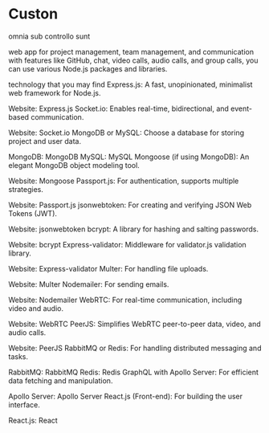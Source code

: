 # Custon
omnia sub controllo sunt


web app for project management, team management, and communication with features like GitHub, chat, video calls, audio calls, and group calls, you can use various Node.js packages and libraries.

technology that you may find
Express.js: A fast, unopinionated, minimalist web framework for Node.js.

Website: Express.js
Socket.io: Enables real-time, bidirectional, and event-based communication.

Website: Socket.io
MongoDB or MySQL: Choose a database for storing project and user data.

MongoDB: MongoDB
MySQL: MySQL
Mongoose (if using MongoDB): An elegant MongoDB object modeling tool.

Website: Mongoose
Passport.js: For authentication, supports multiple strategies.

Website: Passport.js
jsonwebtoken: For creating and verifying JSON Web Tokens (JWT).

Website: jsonwebtoken
bcrypt: A library for hashing and salting passwords.

Website: bcrypt
Express-validator: Middleware for validator.js validation library.

Website: Express-validator
Multer: For handling file uploads.

Website: Multer
Nodemailer: For sending emails.

Website: Nodemailer
WebRTC: For real-time communication, including video and audio.

Website: WebRTC
PeerJS: Simplifies WebRTC peer-to-peer data, video, and audio calls.

Website: PeerJS
RabbitMQ or Redis: For handling distributed messaging and tasks.

RabbitMQ: RabbitMQ
Redis: Redis
GraphQL with Apollo Server: For efficient data fetching and manipulation.

Apollo Server: Apollo Server
React.js (Front-end): For building the user interface.

React.js: React
